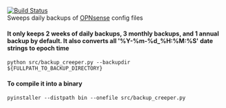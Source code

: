 [![Build Status](https://travis-ci.com/mike-seagull/backup_creeper.svg?branch=master)](https://travis-ci.com/mike-seagull/backup_creeper)  
Sweeps daily backups of [OPNsense](https://opnsense.org/) config files
<h4>It only keeps 2 weeks of daily backups, 3 monthly backups, and 1 annual backup by default. It also converts all '%Y-%m-%d_%H:%M:%S' date strings to epoch time</h4>
<code>python src/backup_creeper.py --backupdir ${FULLPATH_TO_BACKUP_DIRECTORY}</code>
<h4>To compile it into a binary</h4>
<code>pyinstaller --distpath bin --onefile src/backup_creeper.py</code>
